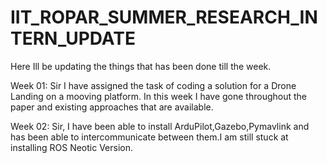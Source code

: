 # IIT_ROPAR_SUMMER_RESEARCH_INTERN_UPDATE
Here Ill be updating the things that has been done till the week.

Week 01:
        Sir I have assigned the task of coding a solution for a Drone Landing on a mooving platform.
        In this week I have gone throughout the paper and existing approaches that are available.
        
 
 
Week 02:
        Sir, I have been able to install ArduPilot,Gazebo,Pymavlink and has been able to intercommunicate between them.I am still stuck at installing ROS Neotic Version.
 
